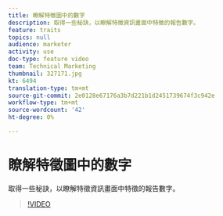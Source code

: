```yaml
---
title: 瞭解特徵圖中的數字
description: 取得一些秘訣，以瞭解特徵資訊畫面中特徵的報告數字。
feature: traits
topics: null
audience: marketer
activity: use
doc-type: feature video
team: Technical Marketing
thumbnail: 327171.jpg
kt: 6494
translation-type: tm+mt
source-git-commit: 2e0128e67176a3b7d221b1d2451739674f3c942e
workflow-type: tm+mt
source-wordcount: '42'
ht-degree: 0%

---
```



# 瞭解特徵圖中的數字

取得一些秘訣，以瞭解特徵資訊畫面中特徵的報告數字。

>[!VIDEO](https://video.tv.adobe.com/v/327171/?quality=12&learn=on)
